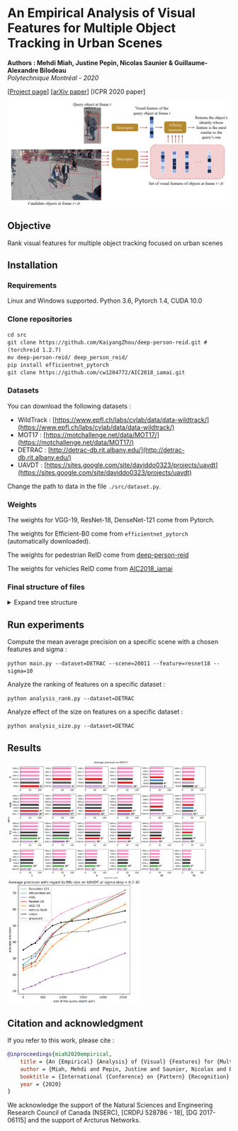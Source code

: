 # An Empirical Analysis of Visual Features for Multiple Object Tracking in Urban Scenes
**Authors : Mehdi Miah, Justine Pepin, Nicolas Saunier & Guillaume-Alexandre Bilodeau** <br>
*Polytechnique Montréal - 2020*

[[Project page](https://mehdimiah.com/visual_features.html)] [[arXiv paper](http://arxiv.org/abs/2010.07881)] [ICPR 2020 paper]

![visual_features](./doc/visual_features.png)


## Objective

Rank visual features for multiple object tracking focused on urban scenes

## Installation

### Requirements

Linux and Windows supported. Python 3.6, Pytorch 1.4, CUDA 10.0

### Clone repositories

``cd src`` <br>
``git clone https://github.com/KaiyangZhou/deep-person-reid.git #(torchreid 1.2.7)`` <br>
``mv deep-person-reid/ deep_person_reid/`` <br>
``pip install efficientnet_pytorch`` <br>
``git clone https://github.com/cw1204772/AIC2018_iamai.git``

### Datasets

You can download the following datasets :
- WildTrack : [https://www.epfl.ch/labs/cvlab/data/data-wildtrack/](https://www.epfl.ch/labs/cvlab/data/data-wildtrack/)
- MOT17 : [https://motchallenge.net/data/MOT17/](https://motchallenge.net/data/MOT17/)
- DETRAC : [http://detrac-db.rit.albany.edu/](http://detrac-db.rit.albany.edu/)
- UAVDT : [https://sites.google.com/site/daviddo0323/projects/uavdt](https://sites.google.com/site/daviddo0323/projects/uavdt)

Change the path to data in the file ``./src/dataset.py``.

### Weights

The weights for VGG-19, ResNet-18, DenseNet-121 come from Pytorch.

The weights for Efficient-B0 come from ``efficientnet_pytorch`` (automatically downloaded).

The weights for pedestrian ReID come from [deep-person-reid](https://kaiyangzhou.github.io/deep-person-reid/MODEL_ZOO.html#market1501-dukemtmc-reid)

The weights for vehicles ReID come from [AIC2018_iamai](https://github.com/cw1204772/AIC2018_iamai#demo)


### Final structure of files

<details>
  <summary>Expand tree structure</summary>
  
```bash
.
├─── doc
├─── results
│   ├─── figure
│   ├─── logs
├─── src
│   ├─── affinity.py
│   ├─── analysis_rank.py
│   ├─── analysis_size.py
│   ├─── appearances.py
│   ├─── dataset.py
│   ├─── main.py
│   ├─── utils.py
│   ├─── AIC2018_iamai
│   ├─── deep_person_reid
├─── weights
│   ├─── model_880_base.ckpt
│   ├─── osnet_ain_x1_0_market1501_256x128_amsgrad_ep100_lr0.0015_coslr_b64_fb10_softmax_labsmth_flip_jitter.pth
```
  
</details>

## Run experiments

Compute the mean average precision on a specific scene with a chosen features and sigma : 

``
python main.py --dataset=DETRAC --scene=20011 --feature=resnet18 --sigma=10
``

Analyze the ranking of features on a specific dataset  :

``
python analysis_rank.py --dataset=DETRAC
``

Analyze effect of the size on features on a specific dataset :

``python analysis_size.py --dataset=DETRAC
``

## Results

<img src="./doc/MOT17_ranks.png" width="450" />     <img src="./doc/UAVDT_absolute_size.png" width="300" /> 

## Citation and acknowledgment

If you refer to this work, please cite :

```bibtex
@inproceedings{miah2020empirical,
    title = {An {Empirical} {Analysis} of {Visual} {Features} for {Multiple} {Object} {Tracking} in {Urban} {Scenes}},
    author = {Miah, Mehdi and Pepin, Justine and Saunier, Nicolas and Bilodeau, Guillaume-Alexandre},
    booktitle = {International {Conference} on {Pattern} {Recognition} ({ICPR})},
    year = {2020}
}
```

We acknowledge the support of the Natural Sciences and Engineering Research Council of Canada (NSERC), [CRDPJ 528786 - 18], [DG 2017-06115] and the support of Arcturus Networks.
